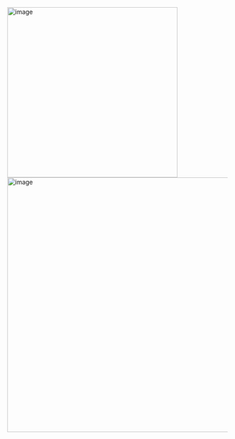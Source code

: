 <img width="389" alt="image" src="https://github.com/user-attachments/assets/da608d10-a734-4214-b6c3-6b4d215c9ea3" />
<img width="582" alt="image" src="https://github.com/user-attachments/assets/41de65be-1ce5-47bf-8b28-2cce826d3de5" />

